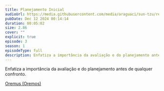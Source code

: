 ```yaml
---
title: Planejamento Inicial
audioUrl: https://media.githubusercontent.com/media/araguaci/sun-tzu/refs/heads/main/public/audio/02-cap-01-estimativa.mp3
pubDate: Dec 12 2024 00:14:14
duration: 00:05:02
size: 2.86
cover: ""
explicit: true
episode: 3
season: 1
episodeType: full
description: Enfatiza a importância da avaliação e do planejamento antes de qualquer confronto.
---
```

Enfatiza a importância da avaliação e do planejamento antes de qualquer confronto.


<div class="text-center mt-16">
  <a class="btn btn-accent mt-9" href="/episode/post01">Oremus (Oremos)</a>
</div>